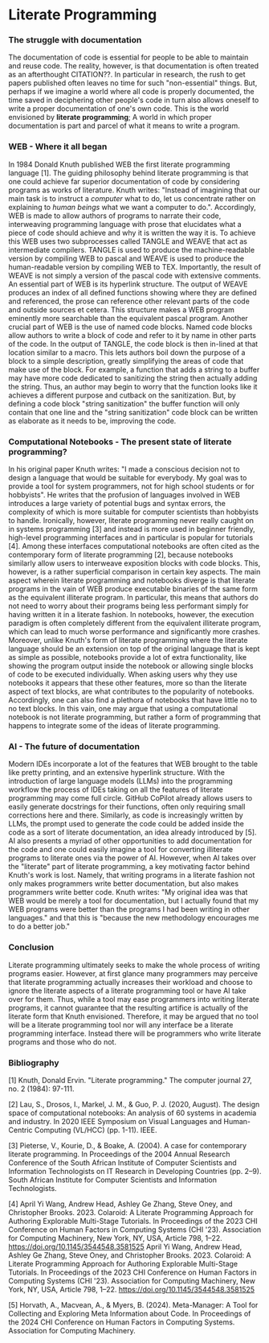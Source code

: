 # Literate Programming

### The struggle with documentation

The documentation of code is essential for people to be able to maintain and reuse code. The reality, however, is that documentation is often treated as an afterthought CITATION??. In particular in research, the rush to get papers published often leaves no time for such "non-essential" things. But, perhaps if we imagine a world where all code is properly documented, the time saved in deciphering other people's code in turn also allows oneself to write a proper documentation of one's own code. This is the world envisioned by **literate programming**; A world in which proper documentation is part and parcel of what it means to write a program.  

### WEB - Where it all began

In 1984 Donald Knuth published WEB the first literate programming language [1]. The guiding philosophy behind literate programming is that one could achieve far superior documentation of code by considering programs as works of literature. Knuth writes: "Instead of imagining that our main task is to instruct a *computer* what to do, let us concentrate rather on explaining to *human beings* what we want a computer to do.". Accordingly, WEB is made to allow authors of programs to narrate their code, interweaving programming language with prose that elucidates what a piece of code should achieve and why it is written the way it is. To achieve this WEB uses two subprocesses called TANGLE and WEAVE that act as intermediate compilers. TANGLE is used to produce the machine-readable version by compiling WEB to pascal and WEAVE is used to produce the human-readable version by compiling WEB to TEX. 
Importantly, the result of WEAVE is not simply a version of the pascal code with extensive comments. An essential part of WEB is its hyperlink structure. The output of WEAVE produces an index of all defined functions showing where they are defined and referenced, the prose can reference other relevant parts of the code and outside sources et cetera. This structure makes a WEB program eminently more searchable than the equivalent pascal program. 
Another crucial part of WEB is the use of named code blocks. Named code blocks allow authors to write a block of code and refer to it by name in other parts of the code. In the output of TANGLE, the code block is then in-lined at that location similar to a macro. This lets authors boil down the purpose of a block to a simple description, greatly simplifying the areas of code that make use of the block.
For example, a function that adds a string to a buffer may have more code dedicated to sanitizing the string then actually adding the string. Thus, an author may begin to worry that the function looks like it achieves a different purpose and cutback on the sanitization. But, by defining a code block "string sanitization" the buffer function will only contain that one line and the "string sanitization" code block can be written as elaborate as it needs to be, improving the code. 

### Computational Notebooks - The present state of literate programming?

In his original paper Knuth writes: "I made a conscious decision not to design a language that would be suitable for everybody. My goal was to provide a tool for system programmers, not for high school students or for hobbyists". He writes that the profusion of languages involved in WEB introduces a large variety of potential bugs and syntax errors, the complexity of which is more suitable for computer scientists than hobbyists to handle. Ironically, however, literate programming never really caught on in systems programming [3] and instead is more used in beginner friendly, high-level programming interfaces and in particular is popular for tutorials [4]. Among these interfaces computational notebooks are often cited as the contemporary form of literate programming [2], because notebooks similarly allow users to interweave exposition blocks with code blocks. This, however, is a rather superficial comparison in certain key aspects. 
The main aspect wherein literate programming and notebooks diverge is that literate programs in the vain of WEB produce executable binaries of the same form as the equivalent illiterate program. In particular, this means that authors do not need to worry about their programs being less performant simply for having written it in a literate fashion. In notebooks, however, the execution paradigm is often completely different from the equivalent illiterate program, which can lead to much worse performance and significantly more crashes. Moreover, unlike Knuth's form of literate programming where the literate language should be an extension on top of the original language that is kept as simple as possible, notebooks provide a lot of extra functionality, like showing the program output inside the notebook or allowing single blocks of code to be executed individually. When asking users why they use notebooks it appears that these other features, more so than the literate aspect of text blocks, are what contributes to the popularity of notebooks. Accordingly, one can also find a plethora of notebooks that have little no to no text blocks. In this vain, one may argue that using a computational notebook is not literate programming, but rather a form of programming that happens to integrate some of the ideas of literate programming. 

### AI - The future of documentation 

Modern IDEs incorporate a lot of the features that WEB brought to the table like pretty printing, and an extensive hyperlink structure. With the introduction of large language models (LLMs) into the programming workflow the process of IDEs taking on all the features of literate programming may come full circle. GitHub CoPilot already allows users to easily generate docstrings for their functions, often only requiring small corrections here and there. Similarly, as code is increasingly written by LLMs, the prompt used to generate the code could be added inside the code as a sort of literate documentation, an idea already introduced by [5]. AI also presents a myriad of other opportunities to add documentation for the code and one could easily imagine a tool for converting illiterate programs to literate ones via the power of AI.
However, when AI takes over the "literate" part of literate programming, a key motivating factor behind Knuth's work is lost. Namely, that writing programs in a literate fashion not only makes programmers write better documentation, but also makes programmers write better code. Knuth writes: "My original idea was that WEB would be merely a tool for documentation, but I actually found that my WEB programs were better than the programs I had been writing in other languages." and that this is "because the new methodology encourages me to do a better job." 

### Conclusion

Literate programming ultimately seeks to make the whole process of writing programs easier. However, at first glance many programmers may perceive that literate programming actually increases their workload and choose to ignore the literate aspects of a literate programming tool or have AI take over for them. Thus, while a tool may ease programmers into writing literate programs, it cannot guarantee that the resulting artifice is actually of the literate form that Knuth envisioned. 
Therefore, it may be argued that no tool will be a literate programming tool nor will any interface be a literate programming interface. Instead there will be programmers who write literate programs and those who do not.

### Bibliography

[1] Knuth, Donald Ervin. "Literate programming." The computer journal 27, no. 2 (1984): 97-111.

[2] Lau, S., Drosos, I., Markel, J. M., & Guo, P. J. (2020, August). The design space of computational notebooks: An analysis of 60 systems in academia and industry. In 2020 IEEE Symposium on Visual Languages and Human-Centric Computing (VL/HCC) (pp. 1-11). IEEE.

[3] Pieterse, V., Kourie, D., & Boake, A. (2004). A case for contemporary literate programming. In Proceedings of the 2004 Annual Research Conference of the South African Institute of Computer Scientists and Information Technologists on IT Research in Developing Countries (pp. 2–9). South African Institute for Computer Scientists and Information Technologists.

[4] April Yi Wang, Andrew Head, Ashley Ge Zhang, Steve Oney, and Christopher Brooks. 2023. Colaroid: A Literate Programming Approach for Authoring Explorable Multi-Stage Tutorials. In Proceedings of the 2023 CHI Conference on Human Factors in Computing Systems (CHI '23). Association for Computing Machinery, New York, NY, USA, Article 798, 1–22. https://doi.org/10.1145/3544548.3581525 April Yi Wang, Andrew Head, Ashley Ge Zhang, Steve Oney, and Christopher Brooks. 2023. Colaroid: A Literate Programming Approach for Authoring Explorable Multi-Stage Tutorials. In Proceedings of the 2023 CHI Conference on Human Factors in Computing Systems (CHI '23). Association for Computing Machinery, New York, NY, USA, Article 798, 1–22. https://doi.org/10.1145/3544548.3581525

[5] Horvath, A., Macvean, A., & Myers, B. (2024). Meta-Manager: A Tool for Collecting and Exploring Meta Information about Code. In Proceedings of the 2024 CHI Conference on Human Factors in Computing Systems. Association for Computing Machinery.

